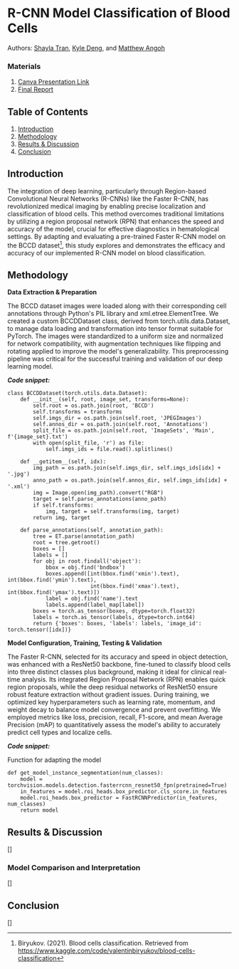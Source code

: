 # R-CNN Model Classification of Blood Cells
Authors: [Shayla Tran](https://github.com/shaytran), [Kyle Deng](https://github.com/kt1720), and [Matthew Angoh](https://github.com/mattangoh)

### Materials
1. [Canva Presentation Link](https://www.canva.com/design/DAGCEbQBBcA/PAIfLsvr-iG_aeB65WWUzA/edit?utm_content=DAGCEbQBBcA&utm_campaign=designshare&utm_medium=link2&utm_source=sharebutton)
2. [Final Report](https://docs.google.com/document/d/1iAYaF60E2SaE3Sui7MzJriaIPZJeps9ty-6np5Zf-nQ/edit?usp=sharing)

## Table of Contents
1. [Introduction](#introduction)
2. [Methodology](#methodology)
3. [Results & Discussion](#results--discussion)
4. [Conclusion](#conclusion)

## Introduction
The integration of deep learning, particularly through Region-based Convolutional Neural Networks (R-CNNs) like the Faster R-CNN, has revolutionized medical imaging by enabling precise localization and classification of blood cells. This method overcomes traditional limitations by utilizing a region proposal network (RPN) that enhances the speed and accuracy of the model, crucial for effective diagnostics in hematological settings. By adapting and evaluating a pre-trained Faster R-CNN model on the BCCD dataset[^1], this study explores and demonstrates the efficacy and accuracy of our implemented R-CNN model on blood classification.

## Methodology
**Data Extraction & Preparation**

The BCCD dataset images were loaded along with their corresponding cell annotations through Python's PIL library and xml.etree.ElementTree. We created a custom BCCDDataset class, derived from torch.utils.data.Dataset, to manage data loading and transformation into tensor format suitable for PyTorch. The images were standardized to a uniform size and normalized for network compatibility, with augmentation techniques like flipping and rotating applied to improve the model's generalizability. This preprocessing pipeline was critical for the successful training and validation of our deep learning model.

***Code snippet:***
```
class BCCDDataset(torch.utils.data.Dataset):
    def __init__(self, root, image_set, transforms=None):
        self.root = os.path.join(root, 'BCCD')
        self.transforms = transforms
        self.imgs_dir = os.path.join(self.root, 'JPEGImages')
        self.annos_dir = os.path.join(self.root, 'Annotations')
        split_file = os.path.join(self.root, 'ImageSets', 'Main', f'{image_set}.txt')
        with open(split_file, 'r') as file:
            self.imgs_ids = file.read().splitlines()

    def __getitem__(self, idx):
        img_path = os.path.join(self.imgs_dir, self.imgs_ids[idx] + '.jpg')
        anno_path = os.path.join(self.annos_dir, self.imgs_ids[idx] + '.xml')
        img = Image.open(img_path).convert("RGB")
        target = self.parse_annotations(anno_path)
        if self.transforms:
            img, target = self.transforms(img, target)
        return img, target

    def parse_annotations(self, annotation_path):
        tree = ET.parse(annotation_path)
        root = tree.getroot()
        boxes = []
        labels = []
        for obj in root.findall('object'):
            bbox = obj.find('bndbox')
            boxes.append([int(bbox.find('xmin').text), int(bbox.find('ymin').text),
                          int(bbox.find('xmax').text), int(bbox.find('ymax').text)])
            label = obj.find('name').text
            labels.append(label_map[label])
        boxes = torch.as_tensor(boxes, dtype=torch.float32)
        labels = torch.as_tensor(labels, dtype=torch.int64)
        return {'boxes': boxes, 'labels': labels, 'image_id': torch.tensor([idx])}
```

**Model Configuration, Training, Testing & Validation**

The Faster R-CNN, selected for its accuracy and speed in object detection, was enhanced with a ResNet50 backbone, fine-tuned to classify blood cells into three distinct classes plus background, making it ideal for clinical real-time analysis. Its integrated Region Proposal Network (RPN) enables quick region proposals, while the deep residual networks of ResNet50 ensure robust feature extraction without gradient issues. During training, we optimized key hyperparameters such as learning rate, momentum, and weight decay to balance model convergence and prevent overfitting. We employed metrics like loss, precision, recall, F1-score, and mean Average Precision (mAP) to quantitatively assess the model's ability to accurately predict cell types and localize cells. 

***Code snippet:***

Function for adapting the model
```
def get_model_instance_segmentation(num_classes):
    model = torchvision.models.detection.fasterrcnn_resnet50_fpn(pretrained=True)
    in_features = model.roi_heads.box_predictor.cls_score.in_features
    model.roi_heads.box_predictor = FastRCNNPredictor(in_features, num_classes)
    return model
```

## Results & Discussion
[]

### Model Comparison and Interpretation
[]

## Conclusion
[]

[^1]: Biryukov. (2021). Blood cells classification. Retrieved from https://www.kaggle.com/code/valentinbiryukov/blood-cells-classification 
